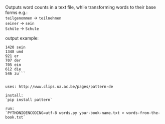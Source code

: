 Outputs word counts in a text file, while transforming words to their base forms e.g.:  
`teilgenommen` -> `teilnehmen`  
`seiner` -> `sein`  
`Schüle` -> `Schule`

output example:
```
1420 sein
1348 und
921 er
707 der
705 ein
612 die
546 zu```


uses: http://www.clips.ua.ac.be/pages/pattern-de

install:
`pip install pattern`

run:  
`PYTHONIOENCODING=utf-8 words.py your-book-name.txt > words-from-the-book.txt`
